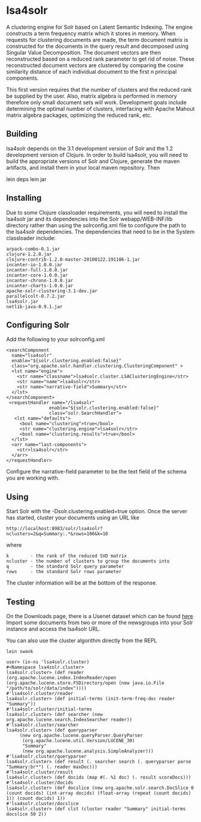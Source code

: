 lsa4solr
========

A clustering engine for Solr based on Latent Semantic Indexing.  The engine
constructs a term frequency matrix which it stores in memory.  When requests for
clustering documents are made, the term document matrix is constructed for the
documents in the query result and decomposed using Singular Value Decomposition.
The document vectors are then reconstructed based on a reduced rank parameter to
get rid of noise.  These reconstructed document vectors are clustered by comparing
the cosine similarity distance of each individual document to the first n principal
components.

This first version requires that the number of clusters and the reduced rank be
supplied by the user.  Also, matrix algebra is performed in memory therefore only
small document sets will work.  Development goals include determining the optimal
number of clusters, interfacing with Apache Mahout matrix algebra packages, optimizing
the reduced rank, etc.

Building
--------

lsa4solr depends on the 3.1 development version of Solr and the
1.2 development version of Clojure.  In order to build lsa4solr,
you will need to build the appropriate versions of Solr and Clojure,
generate the maven artifacts, and install them in your local
maven repository.  Then

  lein deps
  lein jar

Installing
----------

Due to some Clojure classloader requirements, you will need to install the 
lsa4solr jar and its dependencies into the Solr webapp/WEB-INF/lib directory
rather than using the solrconfig.xml file to configure the path to the
lsa4solr dependencies.  The dependencies that need to be in the System
classloader include:

    arpack-combo-0.1.jar
    clojure-1.2.0.jar
    clojure-contrib-1.2.0-master-20100122.191106-1.jar
    incanter-io-1.0.0.jar
    incanter-full-1.0.0.jar
    incanter-core-1.0.0.jar
    incanter-chrono-1.0.0.jar
    incanter-charts-1.0.0.jar
    apache-solr-clustering-3.1-dev.jar
    parallelcolt-0.7.2.jar
    lsa4solr.jar
    netlib-java-0.9.1.jar
  
Configuring Solr
----------------

Add the following to your solrconfig.xml

    <searchComponent
      name="lsa4solr"
      enable="${solr.clustering.enabled:false}"
      class="org.apache.solr.handler.clustering.ClusteringComponent" >
      <lst name="engine">
        <str name="classname">lsa4solr.cluster.LSAClusteringEngine</str>
        <str name="name">lsa4solr</str>
        <str name="narrative-field">Summary</str>
      </lst>
    </searchComponent>
     <requestHandler name="/lsa4solr"
                    enable="${solr.clustering.enabled:false}"
                    class="solr.SearchHandler">
       <lst name="defaults">
         <bool name="clustering">true</bool>
         <str name="clustering.engine">lsa4solr</str>
         <bool name="clustering.results">true</bool>
      </lst>     
      <arr name="last-components">
        <str>lsa4solr</str>
      </arr>
    </requestHandler>
  
Configure the narrative-field parameter to be the text field of the
schema you are working with.

Using
-----

Start Solr with the -Dsolr.clustering.enabled=true option.  Once the server
has started, cluster your documents using an URL like

    http://localhost:8983/solr/lsa4solr?nclusters=2&q=Summary:.*&rows=100&k=10

where

    k        - the rank of the reduced SVD matrix
    ncluster - the number of clusters to group the documents into
    q        - the standard Solr query parameter
    rows     - the standard Solr rows parameter
  
The cluster information will be at the bottom of the response.

Testing
-------

On the Downloads page, there is a Usenet dataset which can be found [here](http://people.csail.mit.edu/jrennie/20Newsgroups/)
Import some documents from two or more of the newsgroups into your Solr instance and access the lsa4solr URL.

You can also use the cluster algorithm directly from the REPL

    lein swank

    user> (in-ns 'lsa4solr.cluster)
    #<Namespace lsa4solr.cluster>
    lsa4solr.cluster> (def reader (org.apache.lucene.index.IndexReader/open (org.apache.lucene.store.FSDirectory/open (new java.io.File "/path/to/solr/data/index"))))
    #'lsa4solr.cluster/reader
    lsa4solr.cluster> (def initial-terms (init-term-freq-doc reader "Summary"))
    #'lsa4solr.cluster/initial-terms
    lsa4solr.cluster> (def searcher (new org.apache.lucene.search.IndexSearcher reader))
    #'lsa4solr.cluster/searcher
    lsa4solr.cluster> (def queryparser 
         (new org.apache.lucene.queryParser.QueryParser 
    	  (org.apache.lucene.util.Version/LUCENE_30)
    	  "Summary"
    	  (new org.apache.lucene.analysis.SimpleAnalyzer)))
    #'lsa4solr.cluster/queryparser
    lsa4solr.cluster> (def result (. searcher search (. queryparser parse "Summary:br*") (. reader maxDoc)))
    #'lsa4solr.cluster/result
    lsa4solr.cluster> (def docids (map #(. %1 doc) (. result scoreDocs)))
    #'lsa4solr.cluster/docids
    lsa4solr.cluster> (def docslice (new org.apache.solr.search.DocSlice 0 (count docids) (int-array docids) (float-array (repeat (count docids) 1)) (count docids) 1))
    #'lsa4solr.cluster/docslice
    lsa4solr.cluster> (def clst (cluster reader "Summary" initial-terms docslice 50 2))
